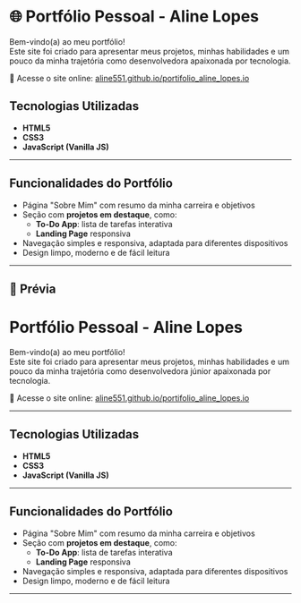 # 🌐 Portfólio Pessoal - Aline Lopes

Bem-vindo(a) ao meu portfólio!  
Este site foi criado para apresentar meus projetos, minhas habilidades e um pouco da minha trajetória como desenvolvedora  apaixonada por tecnologia.

🔗 Acesse o site online: [aline551.github.io/portifolio_aline_lopes.io](https://aline551.github.io/portifolio_aline_lopes.io/)



## Tecnologias Utilizadas

- **HTML5**  
- **CSS3**  
- **JavaScript (Vanilla JS)**

---

##  Funcionalidades do Portfólio

- Página "Sobre Mim" com resumo da minha carreira e objetivos
- Seção com **projetos em destaque**, como:
  - **To-Do App**: lista de tarefas interativa
  - **Landing Page** responsiva
- Navegação simples e responsiva, adaptada para diferentes dispositivos
- Design limpo, moderno e de fácil leitura

---

## 📸 Prévia

#  Portfólio Pessoal - Aline Lopes

Bem-vindo(a) ao meu portfólio!  
Este site foi criado para apresentar meus projetos, minhas habilidades e um pouco da minha trajetória como desenvolvedora júnior apaixonada por tecnologia.

🔗 Acesse o site online: [aline551.github.io/portifolio_aline_lopes.io](https://aline551.github.io/portifolio_aline_lopes.io/)

---

## Tecnologias Utilizadas

- **HTML5**  
- **CSS3**  
- **JavaScript (Vanilla JS)**

---

## Funcionalidades do Portfólio

- Página "Sobre Mim" com resumo da minha carreira e objetivos
- Seção com **projetos em destaque**, como:
  - **To-Do App**: lista de tarefas interativa
  - **Landing Page** responsiva
- Navegação simples e responsiva, adaptada para diferentes dispositivos
- Design limpo, moderno e de fácil leitura

---



